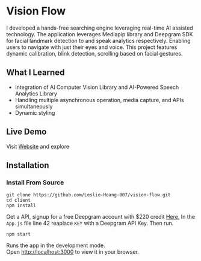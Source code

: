 # Vision Flow
I developed a hands-free searching engine leveraging real-time AI assisted technology. The application leverages Mediapip library and Deepgram SDK for facial landmark detection to and speak analytics respectively. Enabling users to navigate with just their eyes and voice. This project features dynamic calibration, blink detection, scrolling based on facial gestures. 

## What I Learned
- Integration of AI Computer Vision Library and AI-Powered Speech Analytics Library
- Handling multiple asynchronous operation, media capture, and APIs simultaneously
- Dynamic styling

## Live Demo
Visit [Website](https://www.vision-flow.ca/) and explore  

## Installation
### Install From Source 
```
git clone https://github.com/Leslie-Hoang-007/vision-flow.git
cd client
npm install
```
Get a API, signup for a free Deepgram account with $220 credit [Here.](https://deepgram.com/)
In the `App.js` file line 42 reaplace `KEY` with a Deepgram API Key. Then run.
```
npm start
```
Runs the app in the development mode.\
Open [http://localhost:3000](http://localhost:3000) to view it in your browser.
